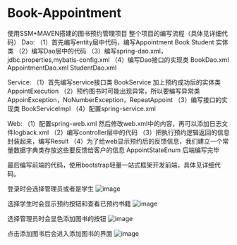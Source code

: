 # Book-Appointment
使用SSM+MAVEN搭建的图书预约管理项目
整个项目的编写流程（具体见详细代码）
Dao:
（1）首先编写entity层中代码，编写Appointment Book Student 实体类
（2）编写Dao层中的代码
（3）编写spring-dao.xml，jdbc.properties,mybatis-config.xml
（4）编写Dao接口的实现类 BookDao.xml AppointmentDao.xml StudentDao.xml

Service:
（1）首先编写service接口类 BookService 加上预约成功后的实体类AppointExecution
（2）预约图书时可能出现异常，所以要编写异常类AppoinException，NoNumberException，RepeatAppoint
（3）编写接口的实现类 BookServiceImpl
（4）配置spring-service.xml

Web:
（1）配置spring-web.xml  然后修改web.xml中的内容，再可以添加日志文件logback.xml
（2）编写controller层中的代码
（3）把执行预约逻辑返回的信息封装起来，编写Result
（4）为了给web显示预约后的反馈信息，我们建立一个常量数据字典类存放这些要反馈给客户的信息
AppointStateEnum
后端编写完毕

最后编写前端的代码，使用bootstrap轻量一站式框架开发前端，具体见详细代码。

登录时会选择管理员或者是学生
![image](https://github.com/sily-baby/Book-Appointment/blob/master/src/main/webapp/resources/image/2019-12-27_220219.png)

选择学生时会显示预约按钮和查看已预约书籍
![image](https://github.com/sily-baby/Book-Appointment/blob/master/src/main/webapp/resources/image/2019-12-27_221531.png)

选择管理员时会显色添加图书的按钮
![image](https://github.com/sily-baby/Book-Appointment/blob/master/src/main/webapp/resources/image/2019-12-27_221738.png)

点击添加图书后会进入添加图书的界面
![image](https://github.com/sily-baby/Book-Appointment/blob/master/src/main/webapp/resources/image/2019-12-27_221828.png)
